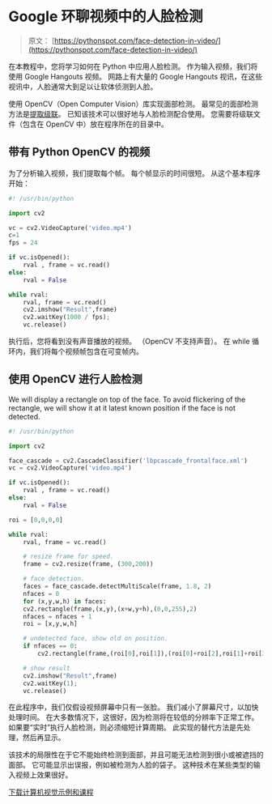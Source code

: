 # Google 环聊视频中的人脸检测

> 原文： [https://pythonspot.com/face-detection-in-video/](https://pythonspot.com/face-detection-in-video/)

在本教程中，您将学习如何在 Python 中应用人脸检测。 作为输入视频，我们将使用 Google Hangouts 视频。 网路上有大量的 Google Hangouts 视讯，在这些视讯中，人脸通常大到足以让软体侦测到人脸。

使用 OpenCV（Open Computer Vision）库实现面部检测。 最常见的面部检测方法是[提取级联](https://docs.opencv.org/modules/objdetect/doc/cascade_classification.html#haar-feature-based-cascade-classifier-for-object-detection)。 已知该技术可以很好地与人脸检测配合使用。 您需要将级联文件（包含在 OpenCV 中）放在程序所在的目录中。

## 带有 Python OpenCV 的视频

为了分析输入视频，我们提取每个帧。 每个帧显示的时间很短。 从这个基本程序开始：

```py
#! /usr/bin/python

import cv2

vc = cv2.VideoCapture('video.mp4')
c=1
fps = 24

if vc.isOpened():
    rval , frame = vc.read()
else:
    rval = False

while rval:
    rval, frame = vc.read()
    cv2.imshow("Result",frame)
    cv2.waitKey(1000 / fps);
    vc.release()

```

执行后，您将看到没有声音播放的视频。 （OpenCV 不支持声音）。 在 while 循环内，我们将每个视频帧包含在可变帧内。

## 使用 OpenCV 进行人脸检测

We will display a rectangle on top of the face. To avoid flickering of the rectangle, we will show it at it latest known position if the face is not detected.

```py
#! /usr/bin/python

import cv2

face_cascade = cv2.CascadeClassifier('lbpcascade_frontalface.xml')
vc = cv2.VideoCapture('video.mp4')

if vc.isOpened():
    rval , frame = vc.read()
else:
    rval = False

roi = [0,0,0,0]

while rval:
    rval, frame = vc.read()

    # resize frame for speed.
    frame = cv2.resize(frame, (300,200))

    # face detection.
    faces = face_cascade.detectMultiScale(frame, 1.8, 2)
    nfaces = 0
    for (x,y,w,h) in faces:
    cv2.rectangle(frame,(x,y),(x+w,y+h),(0,0,255),2)
    nfaces = nfaces + 1
    roi = [x,y,w,h]

    # undetected face, show old on position.
    if nfaces == 0:
        cv2.rectangle(frame,(roi[0],roi[1]),(roi[0]+roi[2],roi[1]+roi[3]),(0,0,255),2)

    # show result
    cv2.imshow("Result",frame)
    cv2.waitKey(1);
    vc.release()

```

在此程序中，我们仅假设视频屏幕中只有一张脸。 我们减小了屏幕尺寸，以加快处理时间。 在大多数情况下，这很好，因为检测将在较低的分辨率下正常工作。 如果要“实时”执行人脸检测，则必须缩短计算周期。 此实现的替代方法是先处理，然后再显示。

该技术的局限性在于它不能始终检测到面部，并且可能无法检测到很小或被遮挡的面部。 它可能显示出误报，例如被检测为人脸的袋子。 这种技术在某些类型的输入视频上效果很好。

[下载计算机视觉示例和课程](https://pythonspot.com/download-vision-examples/)